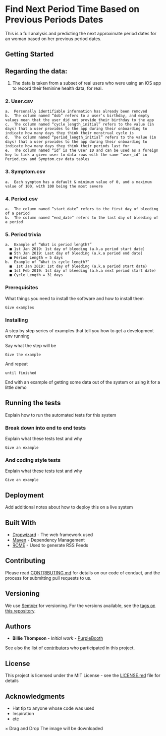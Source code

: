 # Find Next Period Time Based on Previous Periods Dates

This is a full analysis and predicting the next approximate period dates for an woman based on her previous period dates.

## Getting Started

## Regarding the data:

1.	The data is taken from a subset of real users who were using an iOS app to record their feminine health data, for real.
### 2.	User.csv
```
a.	Personally identifiable information has already been removed
b.	The column named “dob” refers to a user’s birthday, and empty values mean that the user did not provide their birthday to the app
c.	The column named “cycle_length_initial” refers to the value (in days) that a user provides to the app during their onboarding to indicate how many days they think their menstrual cycle is 
d.	The column named “period_length_initial” refers to the value (in days) that a user provides to the app during their onboarding to indicate how many days they think their periods last for
e.	The column named “id” is the User ID and can be used as a foreign key to link a given user to data rows with the same “user_id” in Period.csv and Symptom.csv data tables
```
### 3.	Symptom.csv
```
a.	Each symptom has a default & minimum value of 0, and a maximum value of 100, with 100 being the most severe
```
### 4.	Period.csv
```
a.	The column named “start_date” refers to the first day of bleeding of a period
b.	The column named “end_date” refers to the last day of bleeding of a period
```
### 5.	Period trivia
```
a.	Example of “What is period length?”
  ■	1st Jan 2019: 1st day of bleeding (a.k.a period start date)
  ■	5th Jan 2019: Last day of bleeding (a.k.a period end date)
  ■	Period Length = 5 days
b.	Example of “What is cycle length?”
  ■	 1st Jan 2019: 1st day of bleeding (a.k.a period start date)
  ■	1st Feb 2019: 1st day of bleeding (a.k.a next period start date)
  ■	Cycle Length = 31 days
```

### Prerequisites

What things you need to install the software and how to install them

```
Give examples
```

### Installing

A step by step series of examples that tell you how to get a development env running

Say what the step will be

```
Give the example
```

And repeat

```
until finished
```

End with an example of getting some data out of the system or using it for a little demo

## Running the tests

Explain how to run the automated tests for this system

### Break down into end to end tests

Explain what these tests test and why

```
Give an example
```

### And coding style tests

Explain what these tests test and why

```
Give an example
```

## Deployment

Add additional notes about how to deploy this on a live system

## Built With

* [Dropwizard](http://www.dropwizard.io/1.0.2/docs/) - The web framework used
* [Maven](https://maven.apache.org/) - Dependency Management
* [ROME](https://rometools.github.io/rome/) - Used to generate RSS Feeds

## Contributing

Please read [CONTRIBUTING.md](https://gist.github.com/PurpleBooth/b24679402957c63ec426) for details on our code of conduct, and the process for submitting pull requests to us.

## Versioning

We use [SemVer](http://semver.org/) for versioning. For the versions available, see the [tags on this repository](https://github.com/your/project/tags). 

## Authors

* **Billie Thompson** - *Initial work* - [PurpleBooth](https://github.com/PurpleBooth)

See also the list of [contributors](https://github.com/your/project/contributors) who participated in this project.

## License

This project is licensed under the MIT License - see the [LICENSE.md](LICENSE.md) file for details

## Acknowledgments

* Hat tip to anyone whose code was used
* Inspiration
* etc

×
Drag and Drop
The image will be downloaded
